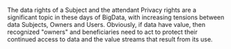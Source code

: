 The data rights of a Subject and the attendant Privacy rights are a significant topic in these days of BigData, with increasing tensions between data Subjects, Owners and Users.  Obviously, if data have value, then recognized "owners" and beneficiaries need to act to protect their continued access to data and the value streams that result from its use.
